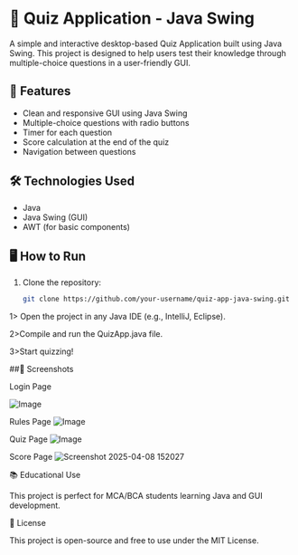 # 🎯 Quiz Application - Java Swing

A simple and interactive desktop-based Quiz Application built using Java Swing. This project is designed to help users test their knowledge through multiple-choice questions in a user-friendly GUI.

## 🚀 Features

- Clean and responsive GUI using Java Swing
- Multiple-choice questions with radio buttons
- Timer for each question
- Score calculation at the end of the quiz
- Navigation between questions

## 🛠 Technologies Used

- Java
- Java Swing (GUI)
- AWT (for basic components)

## 🖥️ How to Run

1. Clone the repository:
   ```bash
   git clone https://github.com/your-username/quiz-app-java-swing.git

  1> Open the project in any Java IDE (e.g., IntelliJ, Eclipse).

  2>Compile and run the QuizApp.java file.

  3>Start quizzing!
  
##📸 Screenshots

Login Page

![Image](https://github.com/user-attachments/assets/a96afa57-dc7e-4c04-9335-8ff686040240)

Rules Page
![Image](https://github.com/user-attachments/assets/b18e3cf2-cfd8-4ccd-a04b-e10c00809c0e)

Quiz Page
![Image](https://github.com/user-attachments/assets/8ca6791e-b118-459c-ac95-fca18a02fcaa)

Score Page
![Screenshot 2025-04-08 152027](https://github.com/user-attachments/assets/84f00a37-a3d7-46bc-9eb0-2607f907c534)


📚 Educational Use


This project is perfect for MCA/BCA students learning Java and GUI development.


📄 License


This project is open-source and free to use under the MIT License.

